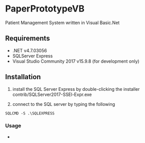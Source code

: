 # PaperPrototypeVB
Patient  Management System written in Visual Basic.Net

## Requirements

* .NET v4.7.03056
*  SQLServer Express
*  Visual Studio Community 2017 v15.9.8 (for development only)

## Installation

1. install the SQL Server Express by double-clicking the installer contrib/SQLServer2017-SSEl-Expr.exe

2. connect to the SQL server by typing the following

```
SQLCMD -S .\SQLEXPRESS
```


### Usage

* 

